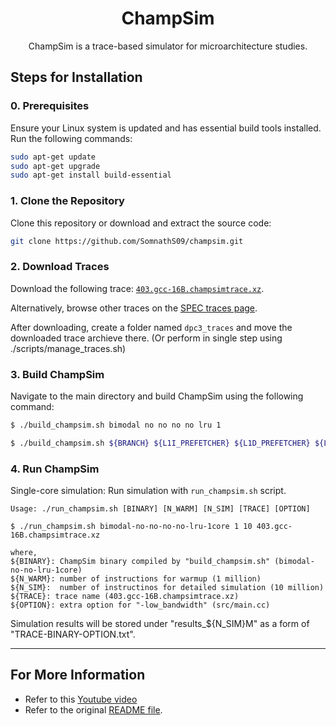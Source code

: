 <h1 align="center">ChampSim</h1>
<p align="center">ChampSim is a trace-based simulator for microarchitecture studies.</p>

## Steps for Installation

### 0. Prerequisites
Ensure your Linux system is updated and has essential build tools installed. Run the following commands:

```bash
sudo apt-get update
sudo apt-get upgrade
sudo apt-get install build-essential
```

### 1. Clone the Repository
Clone this repository or download and extract the source code:

```bash
git clone https://github.com/SomnathS09/champsim.git
```

### 2. Download Traces
Download the following trace: [`403.gcc-16B.champsimtrace.xz`](https://dpc3.compas.cs.stonybrook.edu/champsim-traces/speccpu/403.gcc-16B.champsimtrace.xz).

Alternatively, browse other traces on the [SPEC traces page](https://dpc3.compas.cs.stonybrook.edu/champsim-traces/speccpu/).

After downloading, create a folder named `dpc3_traces` and move the downloaded trace archieve there.
(Or perform in single step using ./scripts/manage_traces.sh)

### 3. Build ChampSim
Navigate to the main directory and build ChampSim using the following command:

```bash
$ ./build_champsim.sh bimodal no no no no lru 1

$ ./build_champsim.sh ${BRANCH} ${L1I_PREFETCHER} ${L1D_PREFETCHER} ${L2C_PREFETCHER} ${LLC_PREFETCHER} ${LLC_REPLACEMENT} ${NUM_CORE}
```

### 4. Run ChampSim
Single-core simulation: Run simulation with `run_champsim.sh` script.

```
Usage: ./run_champsim.sh [BINARY] [N_WARM] [N_SIM] [TRACE] [OPTION]

$ ./run_champsim.sh bimodal-no-no-no-no-lru-1core 1 10 403.gcc-16B.champsimtrace.xz

where,
${BINARY}: ChampSim binary compiled by "build_champsim.sh" (bimodal-no-no-lru-1core)
${N_WARM}: number of instructions for warmup (1 million)
${N_SIM}:  number of instructinos for detailed simulation (10 million)
${TRACE}: trace name (403.gcc-16B.champsimtrace.xz)
${OPTION}: extra option for "-low_bandwidth" (src/main.cc)
```
Simulation results will be stored under "results_${N_SIM}M" as a form of "TRACE-BINARY-OPTION.txt".<br>

---

## For More Information
- Refer to this [Youtube video](https://www.youtube.com/watch?v=-ud3bqHaBCk&authuser=0)
- Refer to the original [README file](/README-original.md).
